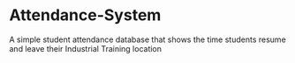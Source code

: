 # Attendance-System
A simple student attendance database that shows the time students resume and leave their Industrial Training location
